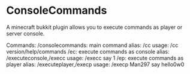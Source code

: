 # ConsoleCommands
A minecraft bukkit plugin allows you to execute commands as player or server console.

Commands:
  /consolecommands: main command
    alias: /cc
    usage: /cc version/help/commands
  /ec: execute commands as console
    alias: /executeconsole,/execc
    usage: /execc say 1
  /ep: execute commands as player
    alias: /executeplayer,/execp
    usage: /execp Man297 say hello0w0
